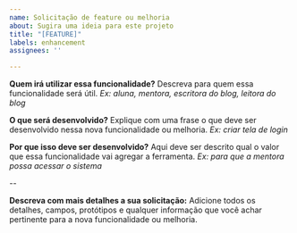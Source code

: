 ```yaml
---
name: Solicitação de feature ou melhoria
about: Sugira uma ideia para este projeto
title: "[FEATURE]"
labels: enhancement
assignees: ''

---
```


**Quem irá utilizar essa funcionalidade?**
Descreva para quem essa funcionalidade será útil.
*Ex: aluna, mentora, escritora do blog, leitora do blog*

**O que será desenvolvido?**
Explique com uma frase o que deve ser desenvolvido nessa nova funcionalidade ou melhoria.
*Ex: criar tela de login*

**Por que isso deve ser desenvolvido?**
Aqui deve ser descrito qual o valor que essa funcionalidade vai agregar a ferramenta.
*Ex: para que a mentora possa acessar o sistema*

--

**Descreva com mais detalhes a sua solicitação:**
Adicione todos os detalhes, campos, protótipos e qualquer informação que você achar pertinente para a nova funcionalidade ou melhoria.
